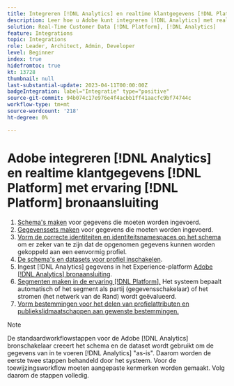 ```yaml
---
title: Integreren [!DNL Analytics] en realtime klantgegevens [!DNL Platform] met ervaring [!DNL Platform] zelfstudie bronaansluiting
description: Leer hoe u Adobe kunt integreren [!DNL Analytics] met realtime klantgegevens [!DNL Platform] gebruiken van de Ervaring [!DNL Platform] bronaansluiting.
solution: Real-Time Customer Data [!DNL Platform], [!DNL Analytics]
feature: Integrations
topic: Integrations
role: Leader, Architect, Admin, Developer
level: Beginner
index: true
hidefromtoc: true
kt: 13728
thumbnail: null
last-substantial-update: 2023-04-11T00:00:00Z
badgeIntegration: label="Integratie" type="positive"
source-git-commit: 94b074c17e976e4f4acbb1ff41aacfc9bf74744c
workflow-type: tm+mt
source-wordcount: '218'
ht-degree: 0%

---
```



# Adobe integreren [!DNL Analytics] en realtime klantgegevens [!DNL Platform] met ervaring [!DNL Platform] bronaansluiting

<ol>
    <li><a href="https://experienceleague.adobe.com/?lang=en#dashboard/learning" _target="_blank" rel="noopener noreferrer">Schema's maken</a> voor gegevens die moeten worden ingevoerd.</li>
    <li><a href="https://experienceleague.adobe.com/docs/platform-learn/tutorials/data-ingestion/create-datasets-and-ingest-data.html" _target="_blank" rel="noopener noreferrer">Gegevenssets maken</a> voor gegevens die moeten worden ingevoerd.</a></li>
    <li><a href="https://experienceleague.adobe.com/docs/platform-learn/tutorials/identities/label-ingest-and-verify-identity-data.html?lang=en" _target="_blank" rel="noopener noreferrer">Vorm de correcte identiteiten en identiteitsnamespaces op het schema</a> om er zeker van te zijn dat de opgenomen gegevens kunnen worden gekoppeld aan een eenvormig profiel.</li> 
    <li><a href="https://experienceleague.adobe.com/docs/platform-learn/tutorials/profiles/bring-data-into-the-real-time-customer-profile.html" _target="_blank" rel="noopener noreferrer">De schema's en datasets voor profiel inschakelen</a>.</li>
    <li>Ingest [!DNL Analytics] gegevens in het Experience-platform <a href="https://experienceleague.adobe.com/docs/platform-learn/tutorials/sources/ingest-data-from-adobe-analytics.html" _target="_blank" rel="noopener noreferrer">Adobe [!DNL Analytics] bronaansluiting</a>.</li>
    <li><a href="https://experienceleague.adobe.com/docs/platform-learn/tutorials/audiences/create-audiences.html" _target="_blank" rel="noopener noreferrer">Segmenten maken in de ervaring [!DNL Platform].</a> Het systeem bepaalt automatisch of het segment als partij (gegevensschakelaar) of het stromen (het netwerk van de Rand) wordt geëvalueerd.</li>
    <li><a href="https://experienceleague.adobe.com/docs/platform-learn/tutorials/destinations/create-destinations-and-activate-data.html" _target="_blank" rel="noopener noreferrer">Vorm bestemmingen voor het delen van profielattributen en publiekslidmaatschappen aan gewenste bestemmingen.</a></li>   
</ol>

>[!NOTE]
>
>De standaardworkflowstappen voor de Adobe [!DNL Analytics] bronschakelaar creeert het schema en de dataset wordt gebruikt om de gegevens van in te voeren [!DNL Analytics] &quot;as-is&quot;. Daarom worden de eerste twee stappen behandeld door het systeem. Voor de toewijzingsworkflow moeten aangepaste kenmerken worden gemaakt. Volg daarom de stappen volledig.
